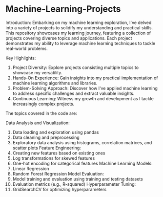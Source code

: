 # Machine-Learning-Projects
Introduction:
Embarking on my machine learning exploration, I've delved into a variety of projects to solidify my understanding and practical skills. This repository showcases my learning journey, featuring a collection of projects covering diverse topics and applications. Each project demonstrates my ability to leverage machine learning techniques to tackle real-world problems.

Key Highlights:

1. Project Diversity: Explore projects consisting multiple topics to showcase my versatility.
2. Hands-On Experience: Gain insights into my practical implementation of machine learning algorithms and libraries.
3. Problem-Solving Approach: Discover how I've applied machine learning to address specific challenges and extract valuable insights.
4. Continuous Learning: Witness my growth and development as I tackle increasingly complex projects.

The topics covered in the code are:

Data Analysis and Visualization:
  1. Data loading and exploration using pandas
  2. Data cleaning and preprocessing
  3. Exploratory data analysis using histograms, correlation matrices, and scatter plots
Feature Engineering:
  1. Creating new features based on existing ones
  2. Log transformations for skewed features
  3. One-hot encoding for categorical features
Machine Learning Models:
  1. Linear Regression
  2. Random Forest Regression
Model Evaluation:
  1. Model training and evaluation using training and testing datasets
  2. Evaluation metrics (e.g., R-squared)
Hyperparameter Tuning:
  1. GridSearchCV for optimizing hyperparameters
